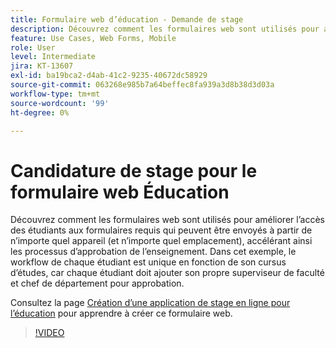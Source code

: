 ```yaml
---
title: Formulaire web d’éducation - Demande de stage
description: Découvrez comment les formulaires web sont utilisés pour améliorer l’accès des étudiants aux formulaires requis.
feature: Use Cases, Web Forms, Mobile
role: User
level: Intermediate
jira: KT-13607
exl-id: ba19bca2-d4ab-41c2-9235-40672dc58929
source-git-commit: 063268e985b7a64beffec8fa939a3d8b38d3d03a
workflow-type: tm+mt
source-wordcount: '99'
ht-degree: 0%

---
```


# Candidature de stage pour le formulaire web Éducation

Découvrez comment les formulaires web sont utilisés pour améliorer l’accès des étudiants aux formulaires requis qui peuvent être envoyés à partir de n’importe quel appareil (et n’importe quel emplacement), accélérant ainsi les processus d’approbation de l’enseignement. Dans cet exemple, le workflow de chaque étudiant est unique en fonction de son cursus d’études, car chaque étudiant doit ajouter son propre superviseur de faculté et chef de département pour approbation.

Consultez la page [Création d’une application de stage en ligne pour l’éducation](usecase-edu-intern-create.md) pour apprendre à créer ce formulaire web.

>[!VIDEO](https://video.tv.adobe.com/v/3430539?quality=12&learn=on&hidetitle=true&captions=fre_fr)
